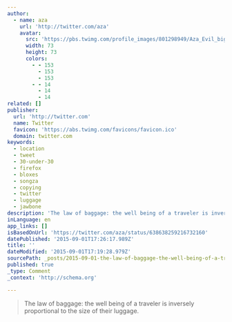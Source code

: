 ```yaml
---
author:
  - name: aza
    url: 'http://twitter.com/aza'
    avatar:
      src: 'https://pbs.twimg.com/profile_images/801298949/Aza_Evil_bigger.png'
      width: 73
      height: 73
      colors:
        - - 153
          - 153
          - 153
        - - 14
          - 14
          - 14
related: []
publisher:
  url: 'http://twitter.com'
  name: Twitter
  favicon: 'https://abs.twimg.com/favicons/favicon.ico'
  domain: twitter.com
keywords:
  - location
  - tweet
  - 30-under-30
  - firefox
  - bloxes
  - songza
  - copying
  - twitter
  - luggage
  - jawbone
description: 'The law of baggage: the well being of a traveler is inversely proportional to the size of their luggage.'
inLanguage: en
app_links: []
isBasedOnUrl: 'https://twitter.com/aza/status/638638259216732160'
datePublished: '2015-09-01T17:26:17.989Z'
title: ''
dateModified: '2015-09-01T17:19:28.979Z'
sourcePath: _posts/2015-09-01-the-law-of-baggage-the-well-being-of-a-traveler-is-inversel.md
published: true
_type: Comment
_context: 'http://schema.org'

---
```

> The law of baggage&colon; the well being of a traveler is inversely proportional to the size of their luggage&period;